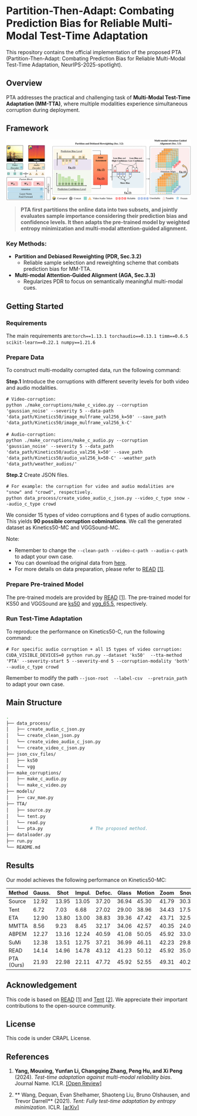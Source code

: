 # Partition-Then-Adapt: Combating Prediction Bias for Reliable Multi-Modal Test-Time Adaptation
This repository contains the official implementation of the proposed PTA (Partition-Then-Adapt: Combating Prediction Bias for Reliable Multi-Modal Test-Time Adaptation, NeurIPS-2025-spotlight).
## Overview
PTA addresses the practical and challenging task of **Multi-Modal Test-Time Adaptation (MM-TTA)**, where multiple modalities experience simultaneous corruption during deployment.
## Framework
[![Framework Overview](Framework.png)](Framework.png)
> **PTA first partitions the online data into two subsets, and jointly evaluates sample importance considering their prediction bias and confidence levels. It then adapts the pre-trained model by weighted entropy minimization and multi-modal attention-guided alignment.**
### Key Methods:
- **Partition and Debiased Reweighting (PDR, Sec.3.2)**
  - Reliable sample selection and reweighting scheme that combats prediction bias for MM-TTA.
- **Multi-modal Attention-Guided Alignment (AGA, Sec.3.3)**
  - Regularizes PDR to focus on semantically meaningful multi-modal cues.


## Getting Started


### Requirements
The main requirements are:```torch==1.13.1
torchaudio==0.13.1
timm==0.6.5
scikit-learn==0.22.1
numpy==1.21.6```


### Prepare Data
To construct multi-modality corrupted data, run the following command:

**Step.1**
Introduce the corruptions with different severity levels for both video and audio modalities.
```
# Video-corruption:
python ./make_corruptions/make_c_video.py --corruption 'gaussian_noise' --severity 5 --data-path 'data_path/Kinetics50/image_mulframe_val256_k=50' --save_path 'data_path/Kinetics50/image_mulframe_val256_k-C'

# Audio-corruption:
python ./make_corruptions/make_c_audio.py --corruption 'gaussian_noise' --severity 5 --data_path 'data_path/Kinetics50/audio_val256_k=50' --save_path 'data_path/Kinetics50/audio_val256_k=50-C' --weather_path 'data_path/weather_audios/'
```
**Step.2**
Create JSON files.
```
# For example: the corruption for video and audio modalities are "snow" and "crowd", respectively.
python data_process/create_video_audio_c_json.py --video_c_type snow --audio_c_type crowd 
```
We consider 15 types of video corruptions and 6 types of audio corruptions. This yields **90 possible corruption cobminations**. We call the generated dataset as Kinetics50-MC and VGGSound-MC.

Note:
  
  - Remember to change the ```--clean-path --video-c-path --audio-c-path``` to adapt your own case.
  - You can download the original data from [here](https://drive.google.com/drive/folders/1SWkNwTqI08xbNJgz-YU2TwWHPn5Q4z5b).
  - For more details on data preparation, please refer to [READ](https://github.com/XLearning-SCU/2024-ICLR-READ) [[1]](#ref1).

### Prepare Pre-trained Model
The pre-trained models are provided by [READ](https://github.com/XLearning-SCU/2024-ICLR-READ) [[1]](#ref1).
The pre-trained model for KS50 and VGGSound are [ks50](https://drive.google.com/file/d/1m38uCAfwL--RP6rWtOvGee4i2SfAzbjl/view?usp=sharing) and [vgg_65.5](https://www.dropbox.com/s/dl/f4wrbxv2unewss9/vgg_65.5.pth), respectively.

### Run Test-Time Adaptation
To reproduce the performance on Kinetics50-C, run the following command:
```eval
# For specific audio corruption + all 15 types of video corruption:
CUDA_VISIBLE_DEVICES=0 python run.py --dataset 'ks50'  --tta-method 'PTA' --severity-start 5 --severity-end 5 --corruption-modality 'both' --audio_c_type crowd
```
Remember to modify the path ```--json-root  --label-csv  --pretrain_path ``` to adapt your own case.

## Main Structure

```bash
.
├── data_process/              
│   ├── create_audio_c_json.py        
│   └── create_clean_json.py
│   └── create_video_audio_c_json.py
│   └── create_video_c_json.py    
├── json_csv_files/                 
│   ├── ks50     
│   └── vgg    
├── make_corruptions/                
│   ├── make_c_audio.py        
│   └── make_c_video.py        
├── models/               
│   ├── cav_mae.py
├── TTA/              
│   ├── source.py        
│   └── tent.py
│   └── read.py
│   └── pta.py                  # The proposed method.   
├── dataloader.py
├── run.py     
└── README.md             
```



## Results

Our model achieves the following performance on Kinetics50-MC:


| Method             | Gauss. | Shot | Impul. | Defoc. | Glass | Motion | Zoom | Snow | Frost | Fog | Brit. | Contr. | Elastic | Pixel | JPEG | Avg. | 
| ------------------ |--------|------|--------| -------|-------|--------|------|------|-------|-----|-------|--------|---------|-------|------|------|
| Source             |12.92	| 13.95	| 13.05	| 37.20	| 36.94	| 45.30	| 41.79	| 30.36	| 31.88	| 20.47	| 55.29	| 18.28	| 42.30	| 38.90	| 37.77	| 31.76|
| Tent               |6.72	| 7.03	| 6.68	| 27.02	| 29.00	| 38.96	| 34.43	| 17.50	| 22.22	| 8.30	| 53.42	| 9.95	| 36.02	| 28.71	| 29.79	| 23.72|
| ETA                |12.90	| 13.80	| 13.00	| 38.83	| 39.36	| 47.42	| 43.71	| 32.50	| 33.13	| 19.90	| 57.13	| 18.07	| 44.39	| 41.48	| 39.73	| 33.02|
| MMTTA              |8.56	| 9.23	| 8.45	| 32.17	| 34.06	| 42.57	| 40.35	| 24.06	| 28.02	| 11.62	| 55.53	| 12.88	| 40.93	| 35.96	| 35.17	| 27.97|
| ABPEM              |12.27	| 13.16	| 12.24	| 40.59	| 41.08	| 50.05	| 45.92	| 33.02	| 37.21	| 19.19	| 58.41	| 20.02	| 46.25	| 40.72	| 38.55	| 33.91|
| SuMi               |12.38	| 13.51	| 12.75	| 37.21	| 36.99	| 46.11	| 42.23	| 29.80	| 31.56	| 19.10	| 55.76	| 17.92	| 41.90	| 37.78	| 36.55	| 31.44|
| READ               |14.14	| 14.96	| 14.78	| 43.12	| 41.23	| 50.12	| 45.92	| 35.06	| 37.20	| 26.28	| 58.58	| 22.09	| 46.39	| 42.97	| 38.20	| 35.40|
| PTA (Ours)         |21.93	| 22.98	| 22.11 | 47.72	| 45.92 |	52.55 |	49.31 |	40.25 | 43.57	| 39.66 | 59.99 | 27.32 | 50.35	| 50.86 | 47.59	| 41.47|

## Acknowledgement
This code is based on [READ](https://github.com/XLearning-SCU/2024-ICLR-READ?tab=readme-ov-file) [[1]](#ref1) and [Tent](https://github.com/DequanWang/tent) [[2]](#ref2).
We appreciate their important contributions to the open-source community.

## License
This code is under CRAPL License.

## References
1. <a name="ref1">**Yang, Mouxing, Yunfan Li, Changqing Zhang, Peng Hu, and Xi Peng** (2024). *Test-time adaptation against multi-modal reliability bias*. Journal Name. ICLR.
   [[Open Review]](https://openreview.net/pdf?id=TPZRq4FALB)
   
3. <a name="ref2">** Wang, Dequan, Evan Shelhamer, Shaoteng Liu, Bruno Olshausen, and Trevor Darrell** (2021). *Tent: Fully test-time adaptation by entropy minimization*. ICLR. 
   [[arXiv]](https://arxiv.org/pdf/2006.10726)  





